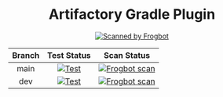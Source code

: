 <div align="center">

# Artifactory Gradle Plugin

[![Scanned by Frogbot](https://raw.github.com/jfrog/frogbot/master/images/frogbot-badge.svg)](https://github.com/jfrog/frogbot#readme)

</div>

| Branch |                                                                                                    Test Status                                                                                                    |                                                                                                                             Scan Status                                                                                                                             |
|:------:|:-----------------------------------------------------------------------------------------------------------------------------------------------------------------------------------------------------------------:|:-------------------------------------------------------------------------------------------------------------------------------------------------------------------------------------------------------------------------------------------------------------------:|
|  main  | [![Test](https://github.com/jfrog/artifactory-gradle-plugin/actions/workflows/test.yml/badge.svg?branch=main)](https://github.com/jfrog/artifactory-gradle-plugin/actions/workflows/test.yml?query=branch%3Amain) | [![Frogbot scan](https://github.com/jfrog/artifactory-gradle-plugin/actions/workflows/frogbot-scan-pull-request.yml/badge.svg?branch=main)](https://github.com/jfrog/artifactory-gradle-plugin/actions/workflows/frogbot-scan-pull-request.yml?query=branch%3Amain) |
|  dev   |  [![Test](https://github.com/jfrog/artifactory-gradle-plugin/actions/workflows/test.yml/badge.svg?branch=dev)](https://github.com/jfrog/artifactory-gradle-plugin/actions/workflows/test.yml?query=branch%3Adev)  |  [![Frogbot scan](https://github.com/jfrog/artifactory-gradle-plugin/actions/workflows/frogbot-scan-pull-request.yml/badge.svg?branch=dev)](https://github.com/jfrog/artifactory-gradle-plugin/actions/workflows/frogbot-scan-pull-request.yml?query=branch%3Adev)  |

